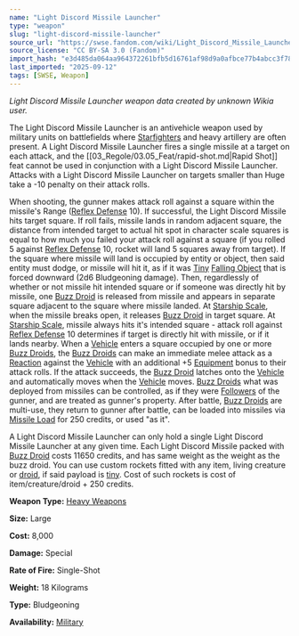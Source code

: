 ```yaml
---
name: "Light Discord Missile Launcher"
type: "weapon"
slug: "light-discord-missile-launcher"
source_url: "https://swse.fandom.com/wiki/Light_Discord_Missile_Launcher"
source_license: "CC BY-SA 3.0 (Fandom)"
import_hash: "e3d485da064aa964372261bfb5d16761af98d9a0afbce77b4abcc3f78a3e4870"
last_imported: "2025-09-12"
tags: [SWSE, Weapon]
---
```

*Light Discord Missile Launcher weapon data created by unknown Wikia user.*

The Light Discord Missile Launcher is an antivehicle weapon used by military units on battlefields where [Starfighters](https://swse.fandom.com/wiki/Starfighters) and heavy artillery are often present. A Light Discord Missile Launcher fires a single missile at a target on each attack, and the [[03_Regole/03.05_Feat/rapid-shot.md|Rapid Shot]] feat cannot be used in conjunction with a Light Discord Missile Launcher. Attacks with a Light Discord Missile Launcher on targets smaller than Huge take a -10 penalty on their attack rolls.

When shooting, the gunner makes attack roll against a square within the missile's Range ([Reflex Defense](https://swse.fandom.com/wiki/Reflex_Defense) 10). If successful, the Light Discord Missile hits target square. If roll fails, missile lands in random adjacent square, the distance from intended target to actual hit spot in character scale squares is equal to how much you failed your attack roll against a square (if you rolled 5 against [Reflex Defense](https://swse.fandom.com/wiki/Reflex_Defense) 10, rocket will land 5 squares away from target). If the square where missile will land is occupied by entity or object, then said entity must dodge, or missile will hit it, as if it was [Tiny](https://swse.fandom.com/wiki/Tiny) [Falling Object](https://swse.fandom.com/wiki/Falling_Object) that is forced downward (2d6 Bludgeoning damage). Then, regardlessly of whether or not missile hit intended square or if someone was directly hit by missile, one [Buzz Droid](https://swse.fandom.com/wiki/Buzz_Droid) is released from missile and appears in separate square adjacent to the square where missile landed. At [Starship Scale](https://swse.fandom.com/wiki/Starship_Scale), when the missile breaks open, it releases [Buzz Droid](https://swse.fandom.com/wiki/Buzz_Droid) in target square. At [Starship Scale](https://swse.fandom.com/wiki/Starship_Scale), missile always hits it's intended square - attack roll against [Reflex Defense](https://swse.fandom.com/wiki/Reflex_Defense) 10 determines if target is directly hit with missile, or if it lands nearby. When a [Vehicle](https://swse.fandom.com/wiki/Vehicle) enters a square occupied by one or more [Buzz Droids](https://swse.fandom.com/wiki/Buzz_Droid), the [Buzz Droids](https://swse.fandom.com/wiki/Buzz_Droid) can make an immediate melee attack as a [Reaction](https://swse.fandom.com/wiki/Reaction) against the [Vehicle](https://swse.fandom.com/wiki/Vehicle) with an additional +5 [Equipment](https://swse.fandom.com/wiki/Equipment) bonus to their attack rolls. If the attack succeeds, the [Buzz Droid](https://swse.fandom.com/wiki/Buzz_Droid) latches onto the [Vehicle](https://swse.fandom.com/wiki/Vehicle) and automatically moves when the [Vehicle](https://swse.fandom.com/wiki/Vehicle) moves. [Buzz Droids](https://swse.fandom.com/wiki/Buzz_Droid) what was deployed from missiles can be controlled, as if they were [Followers](https://swse.fandom.com/wiki/Followers) of the gunner, and are treated as gunner's property. After battle, [Buzz Droids](https://swse.fandom.com/wiki/Buzz_Droid) are multi-use, they return to gunner after battle, can be loaded into missiles via [Missile Load](https://swse.fandom.com/wiki/Missile_Load) for 250 credits, or used "as it".

A Light Discord Missile Launcher can only hold a single Light Discord Missile Launcher at any given time. Each Light Discord Missile packed with [Buzz Droid](https://swse.fandom.com/wiki/Buzz_Droid) costs 11650 credits, and has same weight as the weight as the buzz droid. You can use custom rockets fitted with any item, living creature or [droid](https://swse.fandom.com/wiki/droid), if said payload is [tiny](https://swse.fandom.com/wiki/tiny). Cost of such rockets is cost of item/creature/droid + 250 credits.

**Weapon Type:** [Heavy Weapons](https://swse.fandom.com/wiki/Heavy_Weapons)

**Size:** Large

**Cost:** 8,000

**Damage:** Special

**Rate of Fire:** Single-Shot

**Weight:** 18 Kilograms

**Type:** Bludgeoning

**Availability:** [Military](https://swse.fandom.com/wiki/Military)